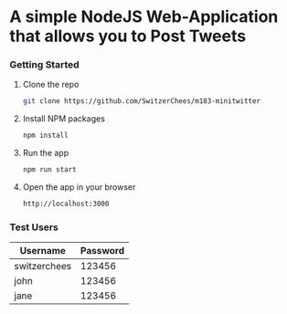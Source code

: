 # A simple NodeJS Web-Application that allows you to Post Tweets

### Getting Started

1. Clone the repo
   ```sh
   git clone https://github.com/SwitzerChees/m183-minitwitter
   ```
2. Install NPM packages
   ```sh
   npm install
   ```
3. Run the app
   ```sh
   npm run start
   ```
4. Open the app in your browser
   ```sh
   http://localhost:3000
   ```

### Test Users

| Username     | Password |
|--------------|----------|
| switzerchees | 123456   |
| john         | 123456   |
| jane         | 123456   |
